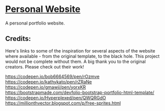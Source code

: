 # [Personal Website](https://danparsley.co.uk/)

A personal portfolio website.

## Credits:

Here's links to some of the inspiration for several aspects of the website where available - from the original template, to the black hole. This project would not be complete without them. A big thank you to the original creators. Please check out their work!

https://codepen.io/bob6664569/pen/rOzmve  
https://codepen.io/kathykato/pen/rZRaNe  
https://codepen.io/gmawji/pen/yorxKR    
https://bootstrapmade.com/devfolio-bootstrap-portfolio-html-template/   
https://codepen.io/Hyperplexed/pen/QWQRGdO   
https://millionthvector.blogspot.com/p/free-sprites.html   
